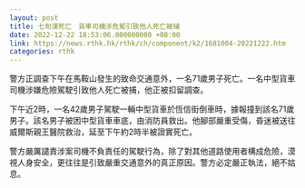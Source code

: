 ```yaml
---
layout: post
title: 七旬漢死亡　貨車司機涉危駕引致他人死亡被捕
date: 2022-12-22 18:53:06.000000000 +08:00
link: https://news.rthk.hk/rthk/ch/component/k2/1681004-20221222.htm
categories: rthk
---
```


警方正調查下午在馬鞍山發生的致命交通意外，一名71歲男子死亡。一名中型貨車司機涉嫌危險駕駛引致他人死亡被捕，他正被扣留調查。

下午近2時，一名42歲男子駕駛一輛中型貨車於恆信街倒車時，據報撞到該名71歲男子。該名男子被困中型貨車車底，由消防員救出。他腳部嚴重受傷，昏迷被送往威爾斯親王醫院救治，延至下午約2時半被證實死亡。

警方嚴厲譴責涉案司機不負責任的駕駛行為，除了對其他道路使用者構成危險，漠視人身安全，更往往是引致嚴重交通意外的真正原因。警方必定嚴正執法，絕不姑息。
